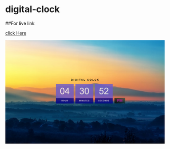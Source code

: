 # digital-clock

##For live link

[click Here](https://chayan999.github.io/digital-clock/)

![screenShot](img/digital-clock.PNG)

